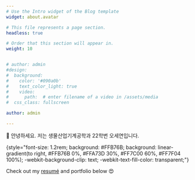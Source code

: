```yaml
---
# Use the Intro widget of the Blog template
widget: about.avatar

# This file represents a page section.
headless: true

# Order that this section will appear in.
weight: 10


# author: admin
#design:
#  background:
#    color: '#090a0b'
#    text_color_light: true
#    video:
#      path:  # enter filename of a video in /assets/media
#  css_class: fullscreen

author: admin

---
```

👋 안녕하세요. 저는 생물산업기계공학과 22학번 오세연입니다. 

{style="font-size: 1.2rem; background: #FFB76B; background: linear-gradient(to right, #FFB76B 0%, #FFA73D 30%, #FF7C00 60%, #FF7F04 100%); -webkit-background-clip: text; -webkit-text-fill-color: transparent;"}

Check out my [resumé](/about/) and portfolio below 😍
